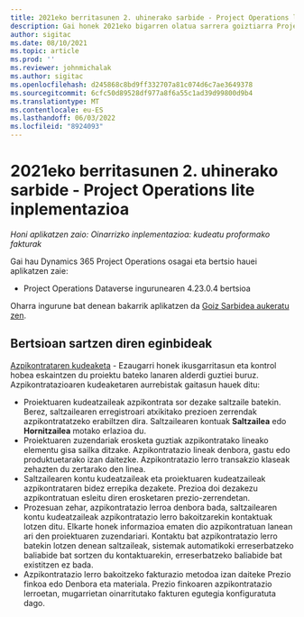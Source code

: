 ```yaml
---
title: 2021eko berritasunen 2. uhinerako sarbide - Project Operations lite inplementazioa
description: Gai honek 2021eko bigarren olatua sarrera goiztiarra Project Operations lite-ren inplementazioan eskuragarri dauden eginbideei buruzko informazioa eskaintzen du.
author: sigitac
ms.date: 08/10/2021
ms.topic: article
ms.prod: ''
ms.reviewer: johnmichalak
ms.author: sigitac
ms.openlocfilehash: d245868c8bd9ff332707a81c074d6c7ae3649378
ms.sourcegitcommit: 6cfc50d89528df977a8f6a55c1ad39d99800d9b4
ms.translationtype: MT
ms.contentlocale: eu-ES
ms.lasthandoff: 06/03/2022
ms.locfileid: "8924093"
---
```

# <a name="whats-new-2021-wave-2-early-access---project-operations-lite-deployment"></a>2021eko berritasunen 2. uhinerako sarbide - Project Operations lite inplementazioa

_Honi aplikatzen zaio: Oinarrizko inplementazioa: kudeatu proformako fakturak_

Gai hau Dynamics 365 Project Operations osagai eta bertsio hauei aplikatzen zaie:

  - Project Operations Dataverse ingurunearen 4.23.0.4 bertsioa

Oharra ingurune bat denean bakarrik aplikatzen da [Goiz Sarbidea aukeratu zen](/power-platform/admin/opt-in-early-access-updates#how-to-enable-early-access-updates).

## <a name="features-included-in-this-release"></a>Bertsioan sartzen diren eginbideak

[Azpikontrataren kudeaketa](/dynamics365/project-operations/pro/subcontracting/managing-subcontracts-overview) - Ezaugarri honek ikusgarritasun eta kontrol hobea eskaintzen du proiektu bateko lanaren alderdi guztiei buruz. Azpikontratazioaren kudeaketaren aurrebistak gaitasun hauek ditu:

  - Proiektuaren kudeatzaileak azpikontrata sor dezake saltzaile batekin. Berez, saltzailearen erregistroari atxikitako prezioen zerrendak azpikontratatzeko erabiltzen dira. Saltzailearen kontuak **Saltzailea** edo **Hornitzailea** motako erlazioa du.
  - Proiektuaren zuzendariak erosketa guztiak azpikontratako lineako elementu gisa sailka ditzake. Azpikontratazio lineak denbora, gastu edo produktuetarako izan daitezke. Azpikontratazio lerro transakzio klaseak zehazten du zertarako den linea.
  - Saltzailearen kontu kudeatzaileak eta proiektuaren kudeatzaileak azpikontrataren bidez errepika dezakete. Prezioa doi dezakezu azpikontratuan esleitu diren erosketaren prezio-zerrendetan.
  - Prozesuan zehar, azpikontratazio lerroa denbora bada, saltzailearen kontu kudeatzaileak azpikontratazio lerro bakoitzarekin kontaktuak lotzen ditu. Elkarte honek informazioa ematen dio azpikontratuan lanean ari den proiektuaren zuzendariari. Kontaktu bat azpikontratazio lerro batekin lotzen denean saltzaileak, sistemak automatikoki erreserbatzeko baliabide bat sortzen du kontaktuarekin, erreserbatzeko baliabide bat existitzen ez bada.
  - Azpikontratazio lerro bakoitzeko fakturazio metodoa izan daiteke Prezio finkoa edo Denbora eta materiala. Prezio finkoaren azpikontratazio lerroetan, mugarrietan oinarritutako fakturen egutegia konfiguratuta dago.
